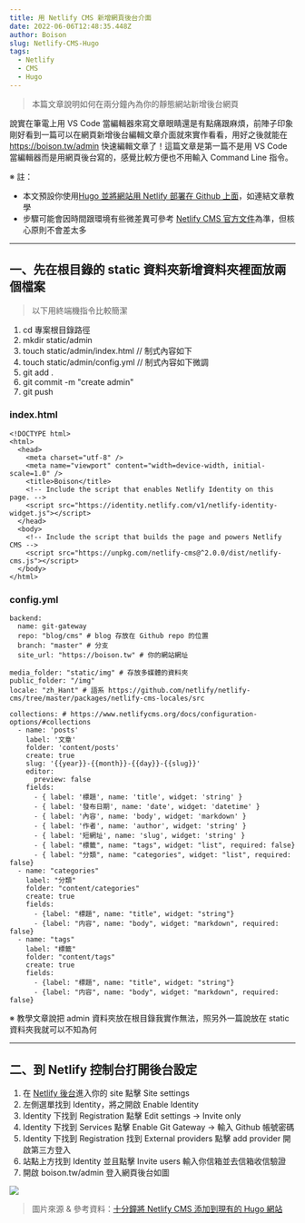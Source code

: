 ```yaml
---
title: 用 Netlify CMS 新增網頁後台介面
date: 2022-06-06T12:48:35.448Z
author: Boison
slug: Netlify-CMS-Hugo
tags:
  - Netlify
  - CMS
  - Hugo
---
```

> 本篇文章說明如何在兩分鐘內為你的靜態網站新增後台網頁

說實在筆電上用 VS Code 當編輯器來寫文章眼睛還是有點痛跟麻煩，前陣子印象剛好看到一篇可以在網頁新增後台編輯文章介面就來實作看看，用好之後就能在 https://boison.tw/admin 快速編輯文章了！這篇文章是第一篇不是用 VS Code 當編輯器而是用網頁後台寫的，感覺比較方便也不用輸入 Command Line 指令。

※ 註：

* 本文預設你使用[Hugo 並將網站用 Netlify 部署在 Github 上面](https://boison.tw/2022/05/hugo-blog-netlify-deploy-github/)，如連結文章教學
* 步驟可能會因時間跟環境有些微差異可參考 [Netlify CMS 官方文件](https://www.netlifycms.org/docs/configuration-options/#collections)為準，但核心原則不會差太多

- - -

## 一、先在根目錄的 static 資料夾新增資料夾裡面放兩個檔案

> 以下用終端機指令比較簡潔

1. cd 專案根目錄路徑
2. mkdir static/admin
3. touch static/admin/index.html // 制式內容如下 
4. touch static/admin/config.yml // 制式內容如下微調
5. git add .
6. git commit -m "create admin"
7. git push

### index.html

```
<!DOCTYPE html>
<html>
  <head>
    <meta charset="utf-8" />
    <meta name="viewport" content="width=device-width, initial-scale=1.0" />
    <title>Boison</title>
    <!-- Include the script that enables Netlify Identity on this page. -->
    <script src="https://identity.netlify.com/v1/netlify-identity-widget.js"></script>
  </head>
  <body>
    <!-- Include the script that builds the page and powers Netlify CMS -->
    <script src="https://unpkg.com/netlify-cms@^2.0.0/dist/netlify-cms.js"></script>
  </body>
</html>
```

### config.yml

```
backend:
  name: git-gateway
  repo: "blog/cms" # blog 存放在 Github repo 的位置
  branch: "master" # 分支
  site_url: "https://boison.tw" # 你的網站網址

media_folder: "static/img" # 存放多媒體的資料夾
public_folder: "/img"
locale: "zh_Hant" # 語系 https://github.com/netlify/netlify-cms/tree/master/packages/netlify-cms-locales/src

collections: # https://www.netlifycms.org/docs/configuration-options/#collections
  - name: 'posts'
    label: '文章'
    folder: 'content/posts'
    create: true
    slug: '{{year}}-{{month}}-{{day}}-{{slug}}'
    editor:
      preview: false
    fields:
      - { label: '標題', name: 'title', widget: 'string' }      
      - { label: '發布日期', name: 'date', widget: 'datetime' }
      - { label: '內容', name: 'body', widget: 'markdown' }
      - { label: '作者', name: 'author', widget: 'string' }
      - { label: '短網址', name: 'slug', widget: 'string' }
      - { label: "標籤", name: "tags", widget: "list", required: false}
      - { label: "分類", name: "categories", widget: "list", required: false}
  - name: "categories"
    label: "分類"
    folder: "content/categories"
    create: true
    fields:
      - {label: "標題", name: "title", widget: "string"}
      - {label: "内容", name: "body", widget: "markdown", required: false}
  - name: "tags"
    label: "標籤"
    folder: "content/tags"
    create: true
    fields:
      - {label: "標題", name: "title", widget: "string"}
      - {label: "内容", name: "body", widget: "markdown", required: false}
```

※ 教學文章說把 admin 資料夾放在根目錄我實作無法，照另外一篇說放在 static 資料夾我就可以不知為何

- - -

## 二、到 Netlify 控制台打開後台設定

1. 在 [Netlify 後台](https://app.netlify.com/)進入你的 site 點擊 Site settings
2. 左側選單找到 Identity，將之開啟 Enable Identity
3. Identity 下找到 Registration 點擊 Edit settings -> Invite only
4. Identity 下找到  Services 點擊 Enable Git Gateway -> 輸入 Github 帳號密碼
5. Identity 下找到 Registration 找到 External providers 點擊 add provider 開啟第三方登入
6. 站點上方找到 Identity 並且點擊 Invite users 輸入你信箱並去信箱收信驗證
7. 開啟 boison.tw/admin 登入網頁後台如圖

![](https://i.imgur.com/IKAgCK8.png)

> 圖片來源 & 參考資料：[十分鐘將 Netlify CMS 添加到現有的 Hugo 網站](https://namepluto.com/%E5%8D%81%E5%88%86%E9%90%98%E5%B0%87-netlify-cms-%E6%B7%BB%E5%8A%A0%E5%88%B0%E7%8F%BE%E6%9C%89%E7%9A%84-hugo-%E7%B6%B2%E7%AB%99/)